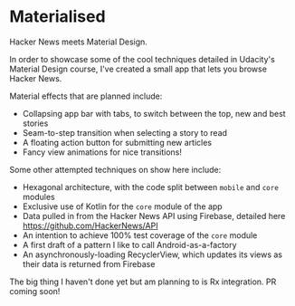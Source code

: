 # Materialised
Hacker News meets Material Design.

In order to showcase some of the cool techniques detailed in Udacity's Material Design course, I've created a small app that lets you browse Hacker News.

Material effects that are planned include:
- Collapsing app bar with tabs, to switch between the top, new and best stories
- Seam-to-step transition when selecting a story to read
- A floating action button for submitting new articles
- Fancy view animations for nice transitions!

Some other attempted techniques on show here include:
- Hexagonal architecture, with the code split between `mobile` and `core` modules
- Exclusive use of Kotlin for the `core` module of the app
- Data pulled in from the Hacker News API using Firebase, detailed here https://github.com/HackerNews/API
- An intention to achieve 100% test coverage of the `core` module
- A first draft of a pattern I like to call Android-as-a-factory
- An asynchronously-loading RecyclerView, which updates its views as their data is returned from Firebase

The big thing I haven't done yet but am planning to is Rx integration. PR coming soon!
